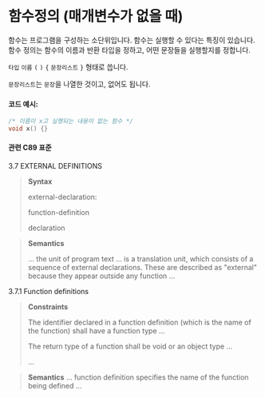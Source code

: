 # 함수정의 (매개변수가 없을 때)
함수는 프로그램을 구성하는 소단위입니다. 
함수는 실행할 수 있다는 특징이 있습니다. 
함수 정의는 함수의 이름과 반환 타입을 정하고, 어떤 문장들을 실행할지를 정합니다.

`타입` `이름` `(` `)` `{` `문장리스트` `}` 형태로 씁니다.

`문장리스트`는 `문장`을 나열한 것이고, 없어도 됩니다. 

#### 코드 예시:
```c
/* 이름이 x고 실행되는 내용이 없는 함수 */
void x() {}
```

#### 관련 C89 표준
3.7 EXTERNAL DEFINITIONS
> **Syntax**
>
> external-declaration:
>
> function-definition
>
> declaration

> **Semantics**
>
> ... the unit of program text ... is a translation unit, which consists of a sequence of external declarations.
> These are described as "external" because they appear outside any function ...

3.7.1 Function definitions

> **Constraints**
> 
> The identifier declared in a function definition (which is the name of the function) shall have a function type ...
> 
> The return type of a function shall be void or an object type ...
> 
> ...

> **Semantics**
> ... function definition specifies the name of the function being defined ...

